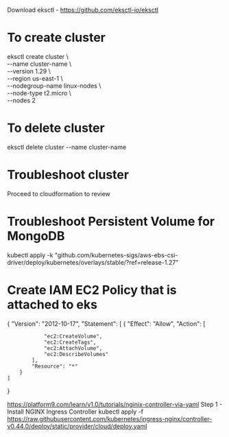 Download eksctl - https://github.com/eksctl-io/eksctl
# To create cluster
eksctl create cluster \\\
--name cluster-name \\\
--version 1.29 \\\
--region us-east-1 \\\
--nodegroup-name linux-nodes \\\
--node-type t2.micro \\\
--nodes 2

# To delete cluster
eksctl delete cluster --name cluster-name

# Troubleshoot cluster
Proceed to cloudformation to review

# Troubleshoot Persistent Volume for MongoDB
kubectl apply -k "github.com/kubernetes-sigs/aws-ebs-csi-driver/deploy/kubernetes/overlays/stable/?ref=release-1.27"

# Create IAM EC2 Policy that is attached to eks
{
    "Version": "2012-10-17",
    "Statement": [
        {
            "Effect": "Allow",
            "Action": [
           
                "ec2:CreateVolume",
                "ec2:CreateTags",
                "ec2:AttachVolume",
                "ec2:DescribeVolumes"
            ],
            "Resource": "*"
        }
    ]
}

https://platform9.com/learn/v1.0/tutorials/nginix-controller-via-yaml
Step 1 - Install NGINX Ingress Controller
kubectl apply -f https://raw.githubusercontent.com/kubernetes/ingress-nginx/controller-v0.44.0/deploy/static/provider/cloud/deploy.yaml
